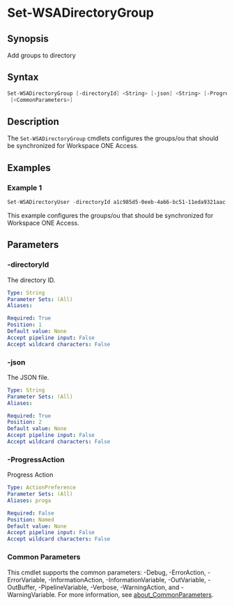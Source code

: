 # Set-WSADirectoryGroup

## Synopsis

Add groups to directory

## Syntax

```powershell
Set-WSADirectoryGroup [-directoryId] <String> [-json] <String> [-ProgressAction <ActionPreference>]
 [<CommonParameters>]
```

## Description

The `Set-WSADirectoryGroup` cmdlets configures the groups/ou that should be synchronized for Workspace ONE Access.

## Examples

### Example 1

```powershell
Set-WSADirectoryUser -directoryId a1c985d5-0eeb-4a66-bc51-11eda9321aac -json (Get-Content -Raw .\adGroups.json)
```

This example configures the groups/ou that should be synchronized for Workspace ONE Access.

## Parameters

### -directoryId

The directory ID.

```yaml
Type: String
Parameter Sets: (All)
Aliases:

Required: True
Position: 1
Default value: None
Accept pipeline input: False
Accept wildcard characters: False
```

### -json

The JSON file.

```yaml
Type: String
Parameter Sets: (All)
Aliases:

Required: True
Position: 2
Default value: None
Accept pipeline input: False
Accept wildcard characters: False
```

### -ProgressAction

Progress Action

```yaml
Type: ActionPreference
Parameter Sets: (All)
Aliases: proga

Required: False
Position: Named
Default value: None
Accept pipeline input: False
Accept wildcard characters: False
```

### Common Parameters

This cmdlet supports the common parameters: -Debug, -ErrorAction, -ErrorVariable, -InformationAction, -InformationVariable, -OutVariable, -OutBuffer, -PipelineVariable, -Verbose, -WarningAction, and -WarningVariable. For more information, see [about_CommonParameters](http://go.microsoft.com/fwlink/?LinkID=113216).

